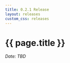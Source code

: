 ```yaml
---
title: 0.2.1 Release
layout: releases
custom_css: releases
---
```


# {{ page.title }}

*Date: TBD*
